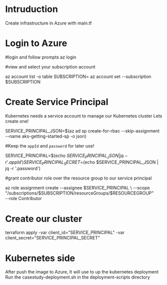 # Intruduction
Create infrastructure in Azure with main.tf

# Login to Azure
#login and follow prompts
az login 

#view and select your subscription account

az account list -o table
SUBSCRIPTION=<id>
az account set --subscription $SUBSCRIPTION

# Create Service Principal
Kubernetes needs a service account to manage our Kubernetes cluster
Lets create one!

SERVICE_PRINCIPAL_JSON=$(az ad sp create-for-rbac --skip-assignment --name aks-getting-started-sp -o json)

#Keep the `appId` and `password` for later use!

SERVICE_PRINCIPAL=$(echo $SERVICE_PRINCIPAL_JSON | jq -r '.appId')
SERVICE_PRINCIPAL_SECRET=$(echo $SERVICE_PRINCIPAL_JSON | jq -r '.password')

#grant contributor role over the resource group to our service principal

az role assignment create --assignee $SERVICE_PRINCIPAL \
--scope "/subscriptions/$SUBSCRIPTION/resourceGroups/$RESOURCEGROUP" \
--role Contributor

# Create our cluster
terraform apply -var client_id="SERVICE_PRINCIPAL" -var client_secret="SERVICE_PRINCIPAL_SECRET"

# Kubernetes side
After push the image to Azure, It will use to up the kubernetes deployment
Run the casestudy-deployment.sh in the deployment-scripts directory
